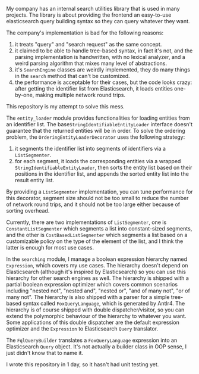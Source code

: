 My company has an internal search utilities library that is used in many projects.
The library is about providing the frontend an easy-to-use elasticsearch query building syntax so they can query whatever they want.

The company's implementation is bad for the following reasons:
1. it treats "query" and "search request" as the same concept.
2. it claimed to be able to handle tree-based syntax, in fact it's not, and the parsing implementation is handwritten, with no lexical analyzer, and a weird parsing algorithm that mixes many level of abstractions.
3. it's `SearchEngine` classes are weirdly implemented, they do many things in the `search` method that can't be customized.
4. the performance is acceptable for their cases, but the code looks crazy: after getting the identifier list from Elasticsearch, it loads entities one-by-one, making multiple network round trips.

This repository is my attempt to solve this mess.

The `entity_loader` module provides functionalities for loading entities from an identifier list. The base`StringIdentifiableEntityLoader` interface doesn't guarantee that the returned entities will be in order. To solve the ordering problem, the `OrderingEntityLoaderDecorator` uses the following strategy:
1. it segments the identifier list into segments of identifiers via a `ListSegmenter`.
2. for each segment, it loads the corresponding entities via a wrapped `StringIdentifiableEntityLoader`, then sorts the entity list based on their positions in the identifier list, and appends the sorted entity list into the result entity list.

By providing a `ListSegmenter` implementation, you can tune performance for this decorator, segment size should not be too small to reduce the number of network round trips, and it should not be too large either because of sorting overhead.

Currently, there are two implementations of `ListSegmenter`, one is `ConstantListSegmenter` which segments a list into constant-sized segments, and the other is `CostBasedListSegmenter` which segments a list based on a customizable policy on the type of the element of the list, and I think the latter is enough for most use cases.

In the `searching` module, I manage a boolean expression hierarchy named `Expression`, which covers my use cases.
The hierarchy doesn't depend on Elasticsearch (although it's inspired by Elasticsearch) so you can use this hierarchy for other search engines as well.
The hierarchy is shipped with a partial boolean expression optimizer which covers common scenarios including "nested not", "nested and", "nested or", "and of many not", "or of many not".
The hierarchy is also shipped with a parser for a simple tree-based syntax called `FoxQueryLanguage`, which is generated by Antlr4.
The hierarchy is of course shipped with double dispatcher/visitor, so you can extend the polymorphic behaviour of the hierarchy to whatever you want. Some applications of this double dispatcher are the default expression optimizer and the `Expression` to Elasticsearch `Query` translator.

The `FqlQueryBuilder` translates a `FoxQueryLanguage` expression into an Elasticsearch `Query` object. It's not actually a builder class in OOP sense, I just didn't know that to name it.

I wrote this repository in 1 day, so it hasn't had unit testing yet.